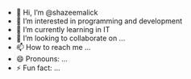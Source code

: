 - 👋 Hi, I’m @shazeemalick
- 👀 I’m interested in programming and development
- 🌱 I’m currently learning in IT
- 💞️ I’m looking to collaborate on ...
- 📫 How to reach me ...
- 😄 Pronouns: ...
- ⚡ Fun fact: ...

<!---
shazeemalick/shazeemalick is a ✨ special ✨ repository because its `README.md` (this file) appears on your GitHub profile.
You can click the Preview link to take a look at your changes.
--->
